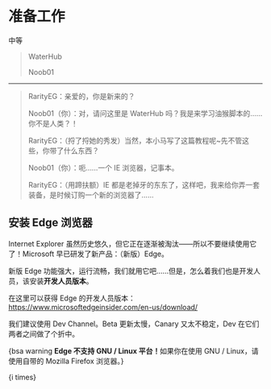 # 准备工作

<div class='progress' style='height:20px'><div class='progress-bar bg-warning' style='width:40%'>中等</div></div>

> <i class='fa fa-compass'></i> WaterHub
>
> <i class='fa fa-user'></i> Noob01

---

> RarityEG：亲爱的，你是新来的？
>
> Noob01（你）：对，请问这里是 WaterHub 吗？我是来学习油猴脚本的……你不是人类？！
>
> RarityEG：（捋了捋她的秀发）当然，本小马写了这篇教程呢~先不管这些，你带了什么东西？
>
> Noob01（你）：呃……一个 IE 浏览器，记事本。
>
> RarityEG：（用蹄扶额）IE 都是老掉牙的东东了，这样吧，我来给你弄一套装备，是时候订购一个新的浏览器了……

## 安装 Edge 浏览器

Internet Explorer 虽然历史悠久，但它正在逐渐被淘汰——所以不要继续使用它了！Microsoft 早已研发了新产品：（新版）Edge。

新版 Edge 功能强大，运行流畅，我们就用它吧……但是，怎么着我们也是开发人员，该安装**开发人员版本**。

在这里可以获得 Edge 的开发人员版本：https://www.microsoftedgeinsider.com/en-us/download/

我们建议使用 Dev Channel。Beta 更新太慢，Canary 又太不稳定，Dev 在它们两者之间做了个折中。

{bsa warning <i class='fa fa-exclamation-triangle'></i> <b>Edge 不支持 GNU / Linux 平台！</b>如果你在使用 GNU / Linux，请使用自带的 Mozilla Firefox 浏览器。}

{i times}